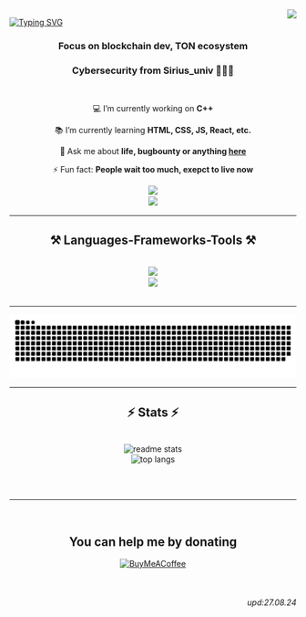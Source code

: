 <img align="right" src="https://visitor-badge.laobi.icu/badge?page_id=notoremember.notoremember" />

<a href="https://git.io/typing-svg"><img src="https://readme-typing-svg.herokuapp.com?font=Righteous&weight=350&size=32&duration=3000&pause=900&color=001BF7FF&vCenter=true&multiline=true&width=800&height=180&separator=%3C&lines=Kaizen+%E2%80%A2+%E6%94%B9%E5%96%84%3C(n.)+philosophy+of+continuos+improvement;%3Cbecoming+one+percent+better+everyday" alt="Typing SVG" /></a>


<h3 align="center">Focus on blockchain dev, TON ecosystem</h3> 
<h3 align="center">Cybersecurity from Sirius_univ 🔭🇨🇦</h3>
</br>
<div align="center">
 
 💻 I’m currently working on **C++**
 
 📚 I’m currently learning **HTML, CSS, JS, React, etc.**

 💬 Ask me about **life, bugbounty or anything [here](https://github.com/notoremember/notoremember/issues)**

 ⚡ Fun fact: **People wait too much, exepct to live now**

 </div>
 
<div align="center">
  <a href="mailto:ryazapovdan@yandex.ru">
    <img src="https://img.shields.io/badge/Gmail-333333?style=for-the-badge&logo=gmail&logoColor=red" />
  </a>
<div>
</div>
  <a href="https://notoremember.github.io" target="_blank">
     <img src="https://img.shields.io/badge/Portfolio-FF5722?style=for-the-badge&logo=todoist&logoColor=white" target="_blank" /> 
  </a>
<div/>

 <hr/>

<h2 align="center">⚒️ Languages-Frameworks-Tools ⚒️</h2>
<br/>
<div align="center">
    <img src="https://skillicons.dev/icons?i=javascript,typescript,html,css,c,cpp,npm " />
    </br>
    <img src="https://skillicons.dev/icons?i=apple,github,kali,obsidian" /><br>
</div>

<br/>
<hr/>


<picture>
  <source
    media="(prefers-color-scheme: dark)"
    srcset="https://raw.githubusercontent.com/platane/snk/output/github-contribution-grid-snake-dark.svg"
  />
  <source
    media="(prefers-color-scheme: light)"
    srcset="https://raw.githubusercontent.com/platane/snk/output/github-contribution-grid-snake.svg"
  />
  <img
    alt="github contribution grid snake animation"
    src="https://raw.githubusercontent.com/platane/snk/output/github-contribution-grid-snake.svg"
  />
</picture>

<hr/>

<h2 align="center">⚡ Stats ⚡</h2>
<br>
<div align=center>
  <img width=390 src="https://github-readme-stats.vercel.app/api?username=notoremember&count_private=true&show_icons=true&theme=react&rank_icon=github&border_radius=10" alt="readme stats" />
  <br/>
  <img width=325 align="center" src="https://github-readme-stats.vercel.app/api/top-langs/?username=notoremember&hide=HTML&langs_count=8&layout=compact&theme=react&border_radius=10&size_weight=0.5&count_weight=0.5&exclude_repo=github-readme-stats" alt="top langs" />
</div>

<br/><br/>

<hr/>
<br/>

## You can help me by donating
[![BuyMeACoffee](https://img.shields.io/badge/Buy%20Me%20a%20Coffee-ffdd00?style=for-the-badge&logo=buy-me-a-coffee&logoColor=black)](https://buymeacoffee.com/notoremember) 

<br/>



 <h6 align="right">upd:27.08.24</h6>
